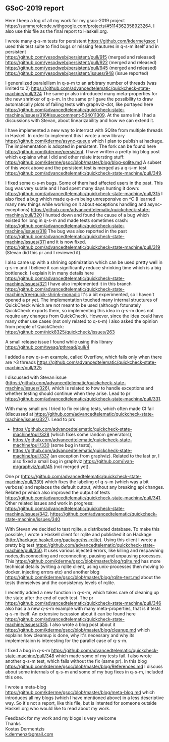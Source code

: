 ## GSoC-2019 report

Here I keep a log of all my work for my gsoc-2019 project https://summerofcode.withgoogle.com/projects/#5114362358923264. I also use this file as the final report to Haskell.org.

I wrote many q-s-m tests for persistent
https://github.com/kderme/gsoc
I used this test suite to find bugs or missing feautures in q-s-m itself and in persistent <br/>
https://github.com/yesodweb/persistent/pull/915 (merged and released) <br/>
https://github.com/yesodweb/persistent/pull/922 (merged and released) <br/>
https://github.com/yesodweb/persistent/pull/945 (merged and released) <br/>
https://github.com/yesodweb/persistent/issues/948 (issue reported)

I generalized paralellism in q-s-m to an arbitrary number of threads (was limited to 2)
https://github.com/advancedtelematic/quickcheck-state-machine/pull/324
The same pr also introduced many meta-properties for the new shrinker of q-s-m.
In the same pr I gave the possibility to draw automatically plots of failing tests with graphviz-dot, like portayed here 
https://github.com/advancedtelematic/quickcheck-state-machine/issues/316#issuecomment-504011309.
At the same link I had a discussions with Stevan, about linearizability and how we can extend it.

I have implemented a new way to interract with SQlite from multiple threads in Haskell. In order to implement this I wrote a new library
https://github.com/kderme/async-queue
which I plan to publish at hackage. The implementation is adopted in persistent. The fork can be found here 
https://github.com/kderme/persistent.
I have written a pretty big blog post which explains what I did and other relate intersting stuff:
https://github.com/kderme/gsoc/blob/master/blog/blog-sqlite.md
A subset of this work above and the persistent test is merged as a q-s-m test https://github.com/advancedtelematic/quickcheck-state-machine/pull/349.

I fixed some q-s-m bugs. Some of them had affected users in the past.
This bug was very subtle and I had spent many days hunting it down:
https://github.com/advancedtelematic/quickcheck-state-machine/pull/315
I also fixed a bug which made q-s-m being unresponsive on ^C (I learned many new things while working on it about exceptions handling and async-exceptions)
https://github.com/advancedtelematic/quickcheck-state-machine/pull/320
I hunted down and found the cause of a bug which existed for long in q-s-m and made tests sometimes crash:
https://github.com/advancedtelematic/quickcheck-state-machine/issues/318
The bug was also reported in the past https://github.com/advancedtelematic/quickcheck-state-machine/issues/311
and it is now fixed.
https://github.com/advancedtelematic/quickcheck-state-machine/pull/319 (Stevan did this pr and I reviewed it).

I also came up with a shrining optimization which can be used pretty well in q-s-m and I believe it can significantly reduce shrinking time
which is a big bottleneck. I explain it in many details here
https://github.com/advancedtelematic/quickcheck-state-machine/issues/321
I have also implemented it in this branch https://github.com/advancedtelematic/quickcheck-state-machine/tree/quick-shrink-monadic
It's a bit experimented, so I haven't opened a pr yet. The implementation touched many internal structures of QuickCheck which are not meant to be used (although fotunately QuickCheck exports them, so implementing this idea in q-s-m does not require any changes from QuickCheck). However, since the idea could have many other use cases (not only related to q-s-m) I also asked the opinion from people of QuickCheck:
https://github.com/nick8325/quickcheck/issues/263

A small release issue I found while using this library
https://github.com/tweag/pthread/pull/4

I added a new q-s-m example, called Overflow, which fails only when there are >3 threads https://github.com/advancedtelematic/quickcheck-state-machine/pull/325

I discussed with Stevan issue (https://github.com/advancedtelematic/quickcheck-state-machine/issues/326), which is related to  how to handle exceptions and whether testing should continue when they arise. Lead to pr https://github.com/advancedtelematic/quickcheck-state-machine/pull/331.

With many small prs I tried to fix existing tests, which often made CI fail (discussed at https://github.com/advancedtelematic/quickcheck-state-machine/issues/327). Lead to prs 
- https://github.com/advancedtelematic/quickcheck-state-machine/pull/328 (which fixes some random generators), 
- https://github.com/advancedtelematic/quickcheck-state-machine/pull/330 (some bug in tests),
- https://github.com/advancedtelematic/quickcheck-state-machine/pull/337 (an exception from graphviz). Related to the last pr, I also fixed a small bug in graphviz https://github.com/ivan-m/graphviz/pull/45 (not merged yet).

One pr (https://github.com/advancedtelematic/quickcheck-state-machine/pull/339) which fixes the labeling of q-s-m (which was a bit verbose) and replaces the default output, without any breaking api changes. Related pr which also improved the output of tests https://github.com/advancedtelematic/quickcheck-state-machine/pull/341. Other related issues and work in progress: https://github.com/advancedtelematic/quickcheck-state-machine/issues/342, https://github.com/advancedtelematic/quickcheck-state-machine/issues/340

With Stevan we decided to test rqlite, a distributed database. To make this possible, I wrote a Haskell client for rqlite and published it on Hackage (http://hackage.haskell.org/package/hs-rqlite). Using this client I wrote a pretty big test https://github.com/advancedtelematic/quickcheck-state-machine/pull/350. It uses various injected errors, like killing and respawning nodes,disconnecting and reconnecting, pausing and unpausing processes.
This https://github.com/kderme/gsoc/blob/master/blog/rqlite.md has more technical details
(writing a rqlite client, using unix-processes then moving to docker, injecting errors etc) and another blog https://github.com/kderme/gsoc/blob/master/blog/rqlite-test.md about the tests themselves and the consistency
levels of rqlite. 

I recently added a new function in q-s-m, which takes care of cleaning up the state after the end of each test.
The pr https://github.com/advancedtelematic/quickcheck-state-machine/pull/346 also has a a new q-s-m example with many 
meta-properties, that is it tests q-s-m itself. An extensive iscussion about it can be found here https://github.com/advancedtelematic/quickcheck-state-machine/issues/335. I also wrote a blog post about it https://github.com/kderme/gsoc/blob/master/blog/cleanup.md which explains how cleamup is done, why it's necessary and why its
implementaion is interesting for the parallel case of q-s-m. 

I fixed a bug in q-s-m https://github.com/advancedtelematic/quickcheck-state-machine/pull/348 which made some of my tests
fail. I also wrote another q-s-m test, which fails without the fix (same pr). In this blog https://github.com/kderme/gsoc/blob/master/blog/References.md I discuss about some internals of q-s-m and some of my bug fixes in q-s-m, included this one.

I wrote a meta-blog https://github.com/kderme/gsoc/blob/master/blog/meta-blog.md which introduces all my blogs 
(which I have mentioned above) in a less descriptive way. So it's not a report, like this file, but is intented for someone
outside Haskell.org who would like to read about my work.

Feedback for my work and my blogs is very welcome <br/>
Thanks <br/>
Kostas Dermentzis <br/>
<k.dermenz@gmail.com>
